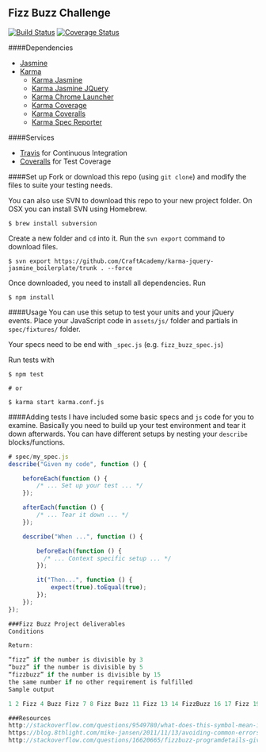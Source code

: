 ## Fizz Buzz Challenge
[![Build Status](https://travis-ci.org/lollypop27/fizz_buzz_js.svg?branch=master)](https://travis-ci.org/lollypop27/fizz_buzz_js)
[![Coverage Status](https://coveralls.io/repos/github/lollypop27/fizz_buzz_js/badge.svg?branch=master)](https://coveralls.io/github/lollypop27/fizz_buzz_js?branch=master)

####Dependencies
* [Jasmine](https://github.com/jasmine/jasmine)
* [Karma](https://github.com/karma-runner/karma)
  - [Karma Jasmine](https://github.com/karma-runner/karma-jasmine)
  - [Karma Jasmine JQuery](https://github.com/bessdsv/karma-jasmine-jquery)
  - [Karma Chrome Launcher](https://github.com/karma-runner/karma-chrome-launcher)
  - [Karma Coverage](https://github.com/karma-runner/karma-coverage)
  - [Karma Coveralls](https://github.com/caitp/karma-coveralls)
  - [Karma Spec Reporter](https://github.com/mlex/karma-spec-reporter)

####Services
* [Travis](https://travis-ci.org/) for Continuous Integration
* [Coveralls](https://coveralls.io/) for Test Coverage

####Set up
Fork or download this repo (using `git clone`) and modify the files to suite your testing needs.

You can also use SVN to download this repo to your new project folder. On OSX you can install SVN using Homebrew.
```
$ brew install subversion
```

Create a new folder and `cd` into it. Run the `svn export` command to download files.

```
$ svn export https://github.com/CraftAcademy/karma-jquery-jasmine_boilerplate/trunk . --force
```
Once downloaded, you need to install all dependencies. Run
```
$ npm install
```

####Usage
You can use this setup to test your units and your jQuery events. Place your JavaScript code in `assets/js/` folder and partials in `spec/fixtures/` folder.

Your specs need to be end with `_spec.js` (e.g. `fizz_buzz_spec.js`)

Run tests with
```
$ npm test

# or

$ karma start karma.conf.js
```

####Adding tests
I have included some basic specs and `js` code for you to examine. Basically you need to build up your test environment and tear it down afterwards.
You can have different setups by nesting your `describe` blocks/functions.

```javascript
# spec/my_spec.js
describe("Given my code", function () {

	beforeEach(function () {
		/* ... Set up your test ... */
	});

	afterEach(function () {
		/* ... Tear it down ... */
	});

	describe("When ...", function () {

		beforeEach(function () {
		  /* ... Context specific setup ... */
		});

		it("Then...", function () {
			expect(true).toEqual(true);
		});
	});
});

###Fizz Buzz Project deliverables
Conditions

Return:

“fizz” if the number is divisible by 3
“buzz” if the number is divisible by 5
“fizzbuzz” if the number is divisible by 15
the same number if no other requirement is fulfilled
Sample output

1 2 Fizz 4 Buzz Fizz 7 8 Fizz Buzz 11 Fizz 13 14 FizzBuzz 16 17 Fizz 19 Buzz ... etc up to 100

###Resources
http://stackoverflow.com/questions/9549780/what-does-this-symbol-mean-in-javascript
https://blog.8thlight.com/mike-jansen/2011/11/13/avoiding-common-errors-in-your-jasmine-specs.html
http://stackoverflow.com/questions/16620665/fizzbuzz-programdetails-given-in-javascript
